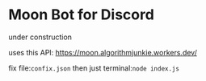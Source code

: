 # Moon Bot for Discord
under construction

uses this API: https://moon.algorithmjunkie.workers.dev/

fix file:`confix.json` then just terminal:`node index.js`

